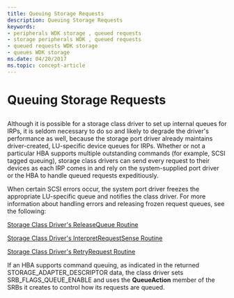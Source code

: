 ```yaml
---
title: Queuing Storage Requests
description: Queuing Storage Requests
keywords:
- peripherals WDK storage , queued requests
- storage peripherals WDK , queued requests
- queued requests WDK storage
- queues WDK storage
ms.date: 04/20/2017
ms.topic: concept-article
---
```


# Queuing Storage Requests


## <span id="ddk_queueing_storage_requests_kg"></span><span id="DDK_QUEUEING_STORAGE_REQUESTS_KG"></span>


Although it is possible for a storage class driver to set up internal queues for IRPs, it is seldom necessary to do so and likely to degrade the driver's performance as well, because the storage port driver already maintains driver-created, LU-specific device queues for IRPs. Whether or not a particular HBA supports multiple outstanding commands (for example, SCSI tagged queuing), storage class drivers can send every request to their devices as each IRP comes in and rely on the system-supplied port driver or the HBA to handle queued requests expeditiously.

When certain SCSI errors occur, the system port driver freezes the appropriate LU-specific queue and notifies the class driver. For more information about handling errors and releasing frozen request queues, see the following:

[Storage Class Driver's ReleaseQueue Routine](storage-class-driver-s-releasequeue-routine.md)

[Storage Class Driver's InterpretRequestSense Routine](storage-class-driver-s-interpretrequestsense-routine.md)

[Storage Class Driver's RetryRequest Routine](storage-class-driver-s-retryrequest-routine.md)

If an HBA supports command queuing, as indicated in the returned STORAGE\_ADAPTER\_DESCRIPTOR data, the class driver sets SRB\_FLAGS\_QUEUE\_ENABLE and uses the **QueueAction** member of the SRBs it creates to control how its requests are queued.

 

 




